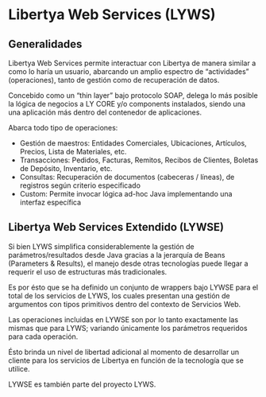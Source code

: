 # Libertya Web Services (LYWS)

## Generalidades

Libertya Web Services permite interactuar con Libertya de manera similar a como lo haría un usuario, abarcando un amplio espectro de “actividades” (operaciones), tanto de gestión como de recuperación de datos.

Concebido como un “thin layer” bajo protocolo SOAP, delega lo más posible la lógica de negocios a LY CORE y/o components instalados, siendo una una aplicación más dentro del contenedor de aplicaciones.

Abarca todo tipo de operaciones:
- Gestión de maestros: Entidades Comerciales, Ubicaciones, Artículos, Precios, Lista de Materiales, etc.
- Transacciones: Pedidos, Facturas, Remitos, Recibos de Clientes, Boletas de Depósito, Inventario, etc.
- Consultas: Recuperación de documentos (cabeceras / líneas), de registros según criterio especificado
- Custom: Permite invocar lógica ad-hoc Java implementando una interfaz específica

## Libertya Web Services Extendido (LYWSE)

Si bien LYWS simplifica considerablemente la gestión de parámetros/resultados desde Java gracias a la jerarquía de Beans (Parameters & Results), el manejo desde otras tecnologías puede llegar a requerir el uso de estructuras más tradicionales.

Es por ésto que se ha definido un conjunto de wrappers bajo LYWSE para el total de los servicios de LYWS, los cuales presentan una gestión de argumentos con tipos primitivos dentro del contexto de Servicios Web.

Las operaciones incluidas en LYWSE son por lo tanto exactamente las mismas que para LYWS; variando únicamente los parámetros requeridos para cada operación.

Ésto brinda un nivel de libertad adicional al momento de desarrollar un cliente para los servicios de Libertya en función de la tecnología que se utilice.

LYWSE es también parte del proyecto LYWS.
